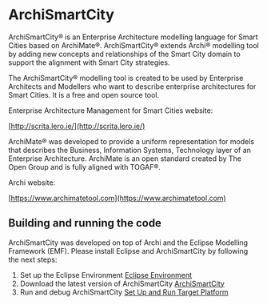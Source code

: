 

# ArchiSmartCity

ArchiSmartCity® is an Enterprise Architecture modelling language for Smart Cities based on ArchiMate®. ArchiSmartCity® extends Archi® modelling tool by adding new concepts and relationships of the Smart City domain to support the alignment with Smart City strategies.

The ArchiSmartCity® modelling tool is created to be used by Enterprise Architects and Modellers who want to describe enterprise architectures for Smart Cities. It is a free and open source tool.

Enterprise Architecture Management for Smart Cities website:

[http://scrita.lero.ie/](http://scrita.lero.ie/) 

ArchiMate® was developed to provide a uniform representation for models that describes the Business, Information Systems, Technology layer of an Enterprise Architecture. ArchiMate is an open standard created by The Open Group and is fully aligned with TOGAF®.

Archi website:

[https://www.archimatetool.com](https://www.archimatetool.com)


## Building and running the code

ArchiSmartCity was developed on top of Archi and the Eclipse Modelling Framework (EMF). Please install Eclipse and ArchiSmartCity by following the next steps:

1. Set up the Eclipse Environment [Eclipse Environment](https://github.com/archimatetool/archi/wiki/Setting-up-the-Eclipse-Environment)
2. Download the latest version of ArchiSmartCity [ArchiSmartCity](https://github.com/vivikaing/ArchiSmartCity)
3. Run and debug ArchiSmartCity [Set Up and Run Target Platform](https://github.com/archimatetool/archi/wiki/Running-and-Debugging-Archi)


